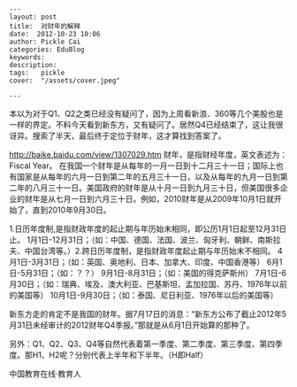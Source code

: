 
    ---
    layout: post  
    title:  对财年的解释  
    date:  2012-10-23 10:06  
    author: Pickle Cai  
    categories: EduBlog  
    keywords: 
    description:   
    tags:	pickle   
    cover:  "/assets/cover.jpeg"  

    ---  
    
本以为对于Q1、Q2之类已经没有疑问了，因为上周看新浪、360等几个美股也是一样的界定。不料今天看到新东方，又有疑问了。居然Q4已经结束了，这让我很讶异。搜索了半天，最后终于定位于财年，这才算找到答案了。

http://baike.baidu.com/view/1307029.htm    财年，是指财经年度，英文表述为：Fiscal Year。    在我国一个财年是从每年的一月一日到十二月三十一日；国际上也有国家是从每年的六月一日到第二年的五月三十一日，以及从每年的九月一日到第二年的八月三十一日。美国政府的财年是从十月一日到九月三十日，但美国很多企业的财年是从七月一日到六月三十日。例如，2010财年是从2009年10月1日就开始了，直到2010年9月30日。

1.日历年度制,是指财政年度的起止期与年历始末相同，即公历1月1日起至12月31日止。      1月1日-12月31日；（如：中国、德国、法国、波兰、匈牙利、朝鲜、南斯拉夫、中国台湾等。）2.跨日历年度制，是指财政年度起止期与年历始末不相同。      4月1日-3月31日；（如：英国、奥地利、日本、加拿大、印度、中国香港等）      6月1日-5月31日；（如：？？）      9月1日-8月31日；（如：美国的得克萨斯州）      7月1日-6月30日；（如：瑞典、埃及、澳大利亚、巴基斯坦、孟加拉国、苏丹、1976年以前的美国等）      10月1日-9月30日；（如：泰国、尼日利亚、1976年以后的美国等）

新东方走的肯定不是我国的财年。据7月17日的消息：“新东方公布了截止2012年5月31日未经审计的2012财年Q4季报。”那就是从6月1日开始算的那种了。

另外：Q1、Q2、Q3、Q4等自然代表着第一季度、第二季度、第三季度、第四季度。那H1、H2呢？分别代表上半年和下半年。（H即Half）																

		    
 中国教育在线·教育人

